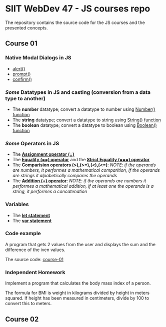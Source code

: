 # SIIT WebDev 47 - JS courses repo

The repository contains the source code for the JS courses and the presented concepts.

## Course 01

### Native Modal Dialogs in JS
- [alert()](https://developer.mozilla.org/en-US/docs/Web/API/Window/alert) 
- [prompt()](https://developer.mozilla.org/en-US/docs/Web/API/Window/prompt)
- [confirm()](https://developer.mozilla.org/en-US/docs/Web/API/Window/confirm)

### _Some_ Datatypes in JS and casting (conversion from a data type to another)
- The **number** datatype; convert a datatype to number using [Number() function](https://developer.mozilla.org/en-US/docs/Web/JavaScript/Reference/Global_Objects/Number)
- The **string** datatype; convert a datatype to string using [String() function](https://developer.mozilla.org/en-US/docs/Web/JavaScript/Reference/Global_Objects/String#string_primitives_and_string_objects)
- The **boolean** datatype; convert a datatype to boolean using [Boolean() function](https://developer.mozilla.org/en-US/docs/Web/JavaScript/Reference/Global_Objects/Boolean/Boolean#syntax)

### _Some_ Operators in JS
 - The [**Assignment operator (=)**](https://developer.mozilla.org/en-US/docs/Web/JavaScript/Reference/Operators/Assignment)
 - The [**Equality (==) operator**](https://developer.mozilla.org/en-US/docs/Web/JavaScript/Reference/Operators/Equality) and the [**Strict Equality (===) operator**](https://developer.mozilla.org/en-US/docs/Web/JavaScript/Reference/Operators/Strict_equality)
 - The [**Comparision operators (>),(>=),(<),(<=)**](https://developer.mozilla.org/en-US/docs/Web/JavaScript/Guide/Expressions_and_Operators#comparison_operators): _NOTE: if the operands are numbers, it performes a mathematical comparition, if the operands are strings it alpabetically compares the operands_
 - The [**Addition (+) operator**](https://developer.mozilla.org/en-US/docs/Web/JavaScript/Reference/Operators/Addition): _NOTE: if the operands are numbers it performes a mathematical addition, if at least one the operands is a string, it performes a concatenation_

### Variables
- The [**let statement**](https://developer.mozilla.org/en-US/docs/Web/JavaScript/Reference/Statements/let)
- The [**var statement**](https://developer.mozilla.org/en-US/docs/Web/JavaScript/Reference/Statements/var)

### Code example
A program that gets 2 values from the user and displays the sum and the difference of the iven values.

The source code: [course-01](https://github.com/siit-webdev-47/js-courses/tree/main/course-01)

### Independent Homework
Implement a program that calculates the body mass index of a person. 

The formula for BMI is weight in kilograms divided by height in meters squared. If height has been measured in centimeters, divide by 100 to convert this to meters.


## Course 02